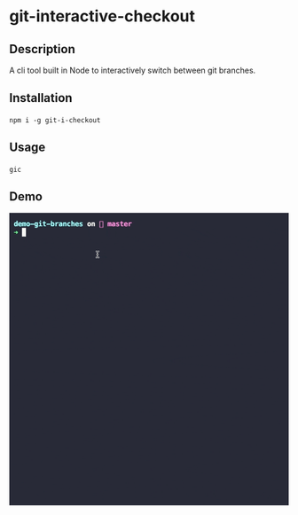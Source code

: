 # git-interactive-checkout

## Description
A cli tool built in Node to interactively switch between git branches.

## Installation
`npm i -g git-i-checkout`

## Usage
`gic`

## Demo
![](https://github.com/minotaurrr/git-interactive-checkout/blob/master/demo.gif)
